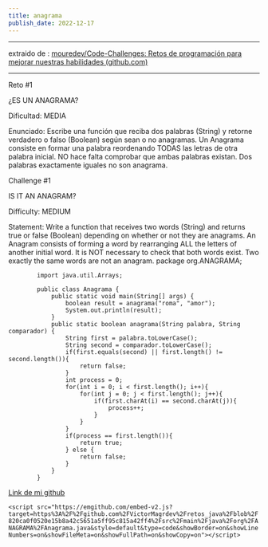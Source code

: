 ```yaml
---
title: anagrama
publish_date: 2022-12-17
---
```

---

extraido de : [mouredev/Code-Challenges: Retos de programación para mejorar nuestras habilidades (github.com)](https://github.com/mouredev/Code-Challenges)

---

Reto #1

¿ES UN ANAGRAMA?

Dificultad: MEDIA

Enunciado: Escribe una función que reciba dos palabras (String) y retorne verdadero o falso (Boolean) según sean o no anagramas.
Un Anagrama consiste en formar una palabra reordenando TODAS las letras de otra palabra inicial.
NO hace falta comprobar que ambas palabras existan.
Dos palabras exactamente iguales no son anagrama.

Challenge #1

IS IT AN ANAGRAM?

Difficulty: MEDIUM

Statement: Write a function that receives two words (String) and returns true or false (Boolean) depending on whether or not they are anagrams.
An Anagram consists of forming a word by rearranging ALL the letters of another initial word.
It is NOT necessary to check that both words exist.
Two exactly the same words are not an anagram.
package org.ANAGRAMA;

            import java.util.Arrays;

            public class Anagrama {
                public static void main(String[] args) {
                    boolean result = anagrama("roma", "amor");
                    System.out.println(result);
                }
                public static boolean anagrama(String palabra, String comparador) {
                    String first = palabra.toLowerCase();
                    String second = comparador.toLowerCase();
                    if(first.equals(second) || first.length() != second.length()){
                        return false;
                    }
                    int process = 0;
                    for(int i = 0; i < first.length(); i++){
                        for(int j = 0; j < first.length(); j++){
                            if(first.charAt(i) == second.charAt(j)){
                                process++;
                            }
                        }
                    }
                    if(process == first.length()){
                        return true;
                    } else {
                        return false;
                    }
                }
            }

[Link de mi github](https://github.com/VictorMagrdev)

`<script src="https://emgithub.com/embed-v2.js?target=https%3A%2F%2Fgithub.com%2FVictorMagrdev%2Fretos_java%2Fblob%2F820ca0f0520e15b8a42c5651a5ff95c815a42ff4%2Fsrc%2Fmain%2Fjava%2Forg%2FANAGRAMA%2FAnagrama.java&style=default&type=code&showBorder=on&showLineNumbers=on&showFileMeta=on&showFullPath=on&showCopy=on"></script>`
